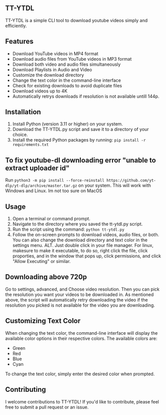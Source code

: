## TT-YTDL
 
TT-YTDL is a simple CLI tool to download youtube videos simply and efficiently.
 
## Features 
 
- Download YouTube videos in MP4 format 
- Download audio files from YouTube videos in MP3 format 
- Download both video and audio files simultaneously
- Download Playlists in Audio and Video
- Customize the download directory 
- Change the text color in the command-line interface 
- Check for existing downloads to avoid duplicate files
- Download videos up to 4K
- Automatically retrys downloads if resolution is not available untill 144p.

 
## Installation 
 
1. Install Python (version 3.11 or higher) on your system. 
2. Download the TT-YTDL.py  script and save it to a directory of your choice.
3. Install the required Python packages by running:  ```pip install -r requirements.txt```  


## To fix youtube-dl downloading error "unable to extract uploader id"
   Run ```python3 -m pip install --force-reinstall https://github.com/yt-dlp/yt-dlp/archive/master.tar.gz``` on your system. This will work with Windows and Linux. Im not too sure on MacOS 


## Usage 
 
1. Open a terminal or command prompt. 
2. Navigate to the directory where you saved the  tt-ytdl.py  script. 
3. Run the script using the command:  ```python tt-ytdl.py```  
4. Follow the on-screen prompts to download videos, audio files, or both. You can also change the download directory and text color in the settings menu. 
ALT. Just double click in your file manager. For linux, makesure to make it executable, to do so, right click the file, click proporties, and in the window that pops up, click permissions, and click "Allow Executing" or similar.

## Downloading above 720p
   Go to settings, advanced, and Choose video resolution. Then you can pick the resolution you want your videos to be downloaded in. As mentioned above, the script will automatically retry downloading the video if the resolution you picked is not available for the video you are downloading.

## Customizing Text Color 
 
When changing the text color, the command-line interface will display the available color options in their respective colors. The available colors are: 
 
- Green 
- Red 
- Blue 
- Cyan 
 
To change the text color, simply enter the desired color when prompted. 
 
## Contributing 
 
I welcome contributions to TT-YTDL! If you'd like to contribute, please feel free to submit a pull request or an issue. 
 
